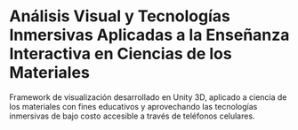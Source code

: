 # Análisis Visual y Tecnologías Inmersivas Aplicadas a la Enseñanza Interactiva en Ciencias de los Materiales
Framework de visualización desarrollado en Unity 3D, aplicado a ciencia de los materiales con fines educativos y aprovechando las tecnologías inmersivas de bajo costo accesible a través de teléfonos celulares.
